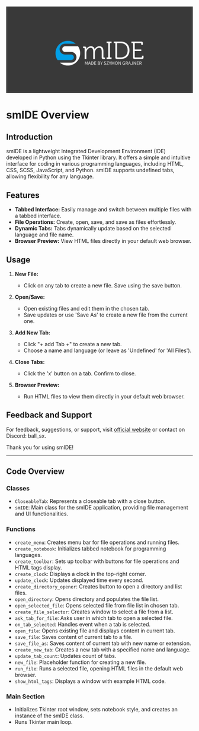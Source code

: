 ![Logo](logo.png)

# smIDE Overview

## Introduction
smIDE is a lightweight Integrated Development Environment (IDE) developed in Python using the Tkinter library. It offers a simple and intuitive interface for coding in various programming languages, including HTML, CSS, SCSS, JavaScript, and Python. smIDE supports undefined tabs, allowing flexibility for any language.

## Features
- **Tabbed Interface:** Easily manage and switch between multiple files with a tabbed interface.
- **File Operations:** Create, open, save, and save as files effortlessly.
- **Dynamic Tabs:** Tabs dynamically update based on the selected language and file name.
- **Browser Preview:** View HTML files directly in your default web browser.

## Usage
1. **New File:**
   - Click on any tab to create a new file. Save using the save button.

2. **Open/Save:**
   - Open existing files and edit them in the chosen tab.
   - Save updates or use 'Save As' to create a new file from the current one.

3. **Add New Tab:**
   - Click "+ add Tab +" to create a new tab.
   - Choose a name and language (or leave as 'Undefined' for 'All Files').

4. **Close Tabs:**
   - Click the 'x' button on a tab. Confirm to close.

5. **Browser Preview:**
   - Run HTML files to view them directly in your default web browser.

## Feedback and Support
For feedback, suggestions, or support, visit [official website](https://sfymmik.web.fc2.com) or contact on Discord: ball_sx.

Thank you for using smIDE!

---

## Code Overview

### Classes
- `CloseableTab`: Represents a closeable tab with a close button.
- `smIDE`: Main class for the smIDE application, providing file management and UI functionalities.

### Functions
- `create_menu`: Creates menu bar for file operations and running files.
- `create_notebook`: Initializes tabbed notebook for programming languages.
- `create_toolbar`: Sets up toolbar with buttons for file operations and HTML tags display.
- `create_clock`: Displays a clock in the top-right corner.
- `update_clock`: Updates displayed time every second.
- `create_directory_opener`: Creates button to open a directory and list files.
- `open_directory`: Opens directory and populates the file list.
- `open_selected_file`: Opens selected file from file list in chosen tab.
- `create_file_selector`: Creates window to select a file from a list.
- `ask_tab_for_file`: Asks user in which tab to open a selected file.
- `on_tab_selected`: Handles event when a tab is selected.
- `open_file`: Opens existing file and displays content in current tab.
- `save_file`: Saves content of current tab to a file.
- `save_file_as`: Saves content of current tab with new name or extension.
- `create_new_tab`: Creates a new tab with a specified name and language.
- `update_tab_count`: Updates count of tabs.
- `new_file`: Placeholder function for creating a new file.
- `run_file`: Runs a selected file, opening HTML files in the default web browser.
- `show_html_tags`: Displays a window with example HTML code.

### Main Section
- Initializes Tkinter root window, sets notebook style, and creates an instance of the smIDE class.
- Runs Tkinter main loop.
